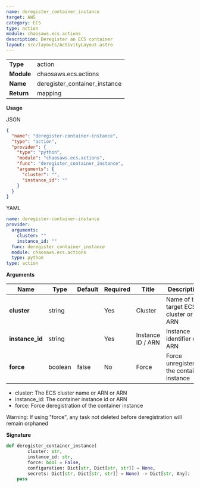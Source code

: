 ```yaml
---
name: deregister_container_instance
target: AWS
category: ECS
type: action
module: chaosaws.ecs.actions
description: Deregister an ECS container
layout: src/layouts/ActivityLayout.astro
---
```


|            |                               |
| ---------- | ----------------------------- |
| **Type**   | action                        |
| **Module** | chaosaws.ecs.actions          |
| **Name**   | deregister_container_instance |
| **Return** | mapping                       |

**Usage**

JSON

```json
{
  "name": "deregister-container-instance",
  "type": "action",
  "provider": {
    "type": "python",
    "module": "chaosaws.ecs.actions",
    "func": "deregister_container_instance",
    "arguments": {
      "cluster": "",
      "instance_id": ""
    }
  }
}
```

YAML

```yaml
name: deregister-container-instance
provider:
  arguments:
    cluster: ""
    instance_id: ""
  func: deregister_container_instance
  module: chaosaws.ecs.actions
  type: python
type: action
```

**Arguments**

| Name            | Type    | Default | Required | Title                                      | Description                           |
| --------------- | ------- | ------- | -------- | ------------------------------------------ | ------------------------------------- |
| **cluster**     | string  |         | Yes      | Cluster                                    | Name of the target ECS cluster or ARN |
| **instance_id** | string  |         | Yes      | Instance ID / ARN                          | Instance identifier or ARN            |
| **force**       | boolean | false   | No       | Force | Force unregistering the container instance |

- cluster: The ECS cluster name or ARN or ARN
- instance_id: The container instance id or ARN
- force: Force deregistration of the container instance

Warning: If using "force", any task not deleted before deregistration
will remain orphaned

**Signature**

```python
def deregister_container_instance(
        cluster: str,
        instance_id: str,
        force: bool = False,
        configuration: Dict[str, Dict[str, str]] = None,
        secrets: Dict[str, Dict[str, str]] = None) -> Dict[str, Any]:
    pass

```

